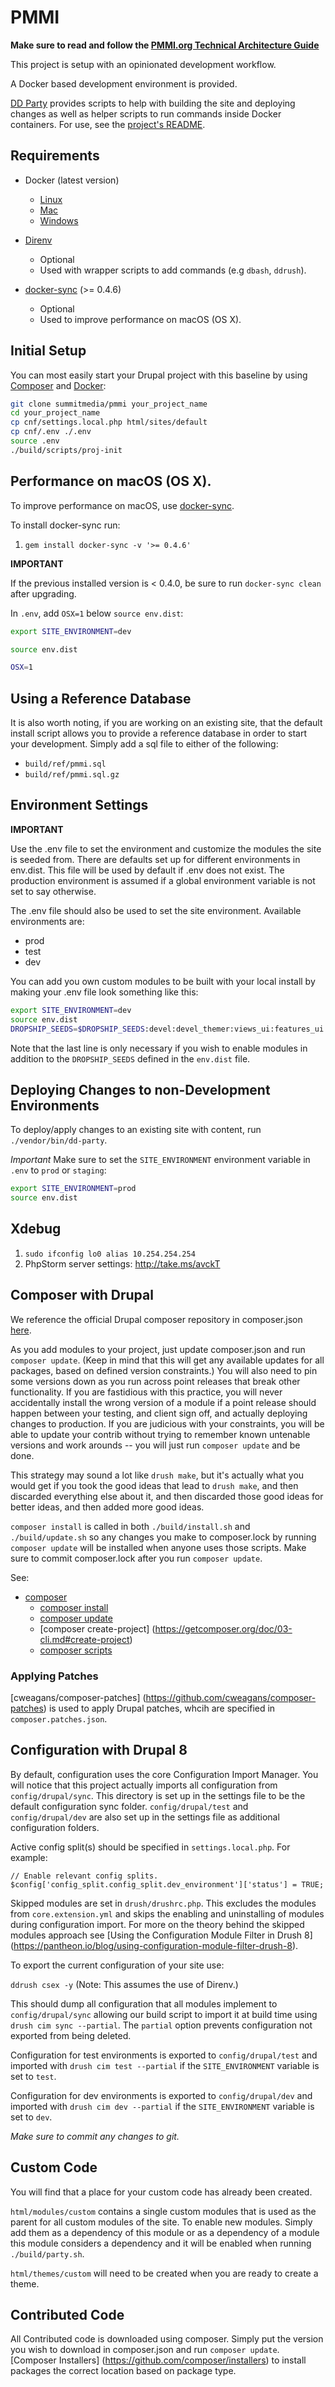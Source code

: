 # PMMI

**Make sure to read and follow the
[PMMI.org Technical Architecture Guide](./ARCHITECTUREGUIDE.md)**

This project is setup with an opinionated development workflow.

A Docker based development environment is provided.

[DD Party](https://github.com/summitmedia/dd-party) provides scripts
to help with building the site and deploying changes as well as
helper scripts to run commands inside Docker containers. For use, see
the [project's README](https://github.com/summitmedia/dd-party).

## Requirements

* Docker (latest version)
  * [Linux](https://docs.docker.com/linux/)
  * [Mac](https://docs.docker.com/mac/)
  * [Windows](https://docs.docker.com/windows/)

* [Direnv](http://direnv.net/)
  * Optional
  * Used with wrapper scripts to add commands (e.g `dbash`, `ddrush`).

* [docker-sync](https://github.com/EugenMayer/docker-sync/) (>= 0.4.6)
  * Optional
  * Used to improve performance on macOS (OS X).

## Initial Setup

You can most easily start your Drupal project with this baseline by
using [Composer](https://getcomposer.org/) and
[Docker](https://www.docker.com/):

```bash
git clone summitmedia/pmmi your_project_name
cd your_project_name
cp cnf/settings.local.php html/sites/default
cp cnf/.env ./.env
source .env
./build/scripts/proj-init
```

## Performance on macOS (OS X).

To improve performance on macOS, use [docker-sync](https://github.com/EugenMayer/docker-sync/).

To install docker-sync run:

1. `gem install docker-sync -v '>= 0.4.6'`

**IMPORTANT**

If the previous installed version is < 0.4.0, be sure to run
`docker-sync clean` after upgrading.

In `.env`, add `OSX=1` below `source env.dist`:

```bash
export SITE_ENVIRONMENT=dev

source env.dist

OSX=1
```

## Using a Reference Database

It is also worth noting, if you are working on an existing site, that
the default install script allows you to provide a reference database
in order to start your development. Simply add a sql file to either of
the following:

* `build/ref/pmmi.sql`
* `build/ref/pmmi.sql.gz`

## Environment Settings

**IMPORTANT**

Use the .env file to set the environment and customize the modules the
site is seeded from. There are defaults set up for different
environments in env.dist. This file will be used by default if .env
does not exist. The production environment is assumed if a global
environment variable is not set to say otherwise.

The .env file should also be used to set the site environment.
Available environments are:

* prod
* test
* dev

You can add you own custom modules to be built with your local install
by making your .env file look something like this:

```bash
export SITE_ENVIRONMENT=dev
source env.dist
DROPSHIP_SEEDS=$DROPSHIP_SEEDS:devel:devel_themer:views_ui:features_ui
```

Note that the last line is only necessary if you wish to enable modules
in addition to the `DROPSHIP_SEEDS` defined in the `env.dist` file.

## Deploying Changes to non-Development Environments

To deploy/apply changes to an existing site with content, run
`./vendor/bin/dd-party`.

*Important* Make sure to set the `SITE_ENVIRONMENT` environment
variable in `.env` to `prod` or `staging`:

```bash
export SITE_ENVIRONMENT=prod
source env.dist
```

## Xdebug

1. `sudo ifconfig lo0 alias 10.254.254.254`
2. PhpStorm server settings: http://take.ms/avckT

## Composer with Drupal

We reference the official Drupal composer repository in composer.json
[here](composer.json#L5-8).

As you add modules to your project, just update composer.json and run 
`composer update`. (Keep in mind that this will get any available 
updates for all packages, based on defined version constraints.) You 
will also need to pin some versions down as you  run across point 
releases that break other functionality. If you are fastidious with 
this practice, you will never accidentally install the  wrong version 
of a module if a point release should happen between your  testing, and 
client sign off, and actually deploying changes to production. If you 
are judicious with your constraints, you will be  able to update your 
contrib without trying to remember known untenable versions and work 
arounds -- you will just run `composer update` and be done.

This strategy may sound a lot like `drush make`, but it's actually what 
you would get if you took the good ideas that lead to `drush make`, and 
then discarded everything else about it, and then discarded those good 
ideas for better ideas, and then added more good ideas.

`composer install` is called in both `./build/install.sh` and
`./build/update.sh` so any changes you make to composer.lock by running
`composer update` will be installed when anyone uses those scripts. 
Make sure to commit composer.lock after you run `composer update`.

See:

* [composer](https://getcomposer.org)
  * [composer install](https://getcomposer.org/doc/03-cli.md#install)
  * [composer update](https://getcomposer.org/doc/03-cli.md#update)
  * [composer create-project]
  (https://getcomposer.org/doc/03-cli.md#create-project)
  * [composer scripts](https://getcomposer.org/doc/articles/scripts.md)

### Applying Patches

[cweagans/composer-patches]
(https://github.com/cweagans/composer-patches) is used to apply Drupal 
patches, whcih are specified in `composer.patches.json`.

## Configuration with Drupal 8

By default, configuration uses the core Configuration Import Manager. 
You will notice that this project actually imports all configuration 
from `config/drupal/sync`. This directory is set up in the settings 
file to be the default configuration sync folder. `config/drupal/test` 
and `config/drupal/dev` are also set up in the settings file as 
additional configuration folders.

Active config split(s) should be specified in `settings.local.php`.
For example:

`
// Enable relevant config splits.
$config['config_split.config_split.dev_environment']['status'] = TRUE;
`

Skipped modules are set in `drush/drushrc.php`. This excludes the 
modules from `core.extension.yml` and skips the enabling and 
uninstalling of modules during configuration import. For more on the 
theory behind the skipped modules approach see [Using the Configuration 
Module Filter in Drush 8]
(https://pantheon.io/blog/using-configuration-module-filter-drush-8).

To export the current configuration of your site use:

`ddrush csex -y` (Note: This assumes the use of Direnv.)

This should dump all configuration that all modules implement to 
`config/drupal/sync` allowing our build script to import it at build 
time using `drush cim sync --partial`. The `partial` option prevents 
configuration not exported from being deleted.

Configuration for test environments is exported to 
`config/drupal/test` and imported with `drush cim test --partial` if 
the `SITE_ENVIRONMENT` variable is set to `test`.

Configuration for dev environments is exported to 
`config/drupal/dev` and imported with `drush cim dev --partial` if 
the `SITE_ENVIRONMENT` variable is set to `dev`. 

*Make sure to commit any changes to git.*

## Custom Code

You will find that a place for your custom code has already been 
created.

`html/modules/custom` contains a single custom modules that is used as 
the parent for all custom modules of the site. To enable new modules. 
Simply add them as a dependency of this module or as a dependency of a 
module this module considers a dependency and it will be enabled when 
running `./build/party.sh`.


`html/themes/custom` will need to be created when you are ready to 
create a theme.

## Contributed Code

All Contributed code is downloaded using composer. Simply put the 
version you wish to download in composer.json and run 
`composer update`. [Composer Installers]
(https://github.com/composer/installers) to install packages the 
correct location based on package type.
